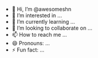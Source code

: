 - 👋 Hi, I’m @awesomeshn
- 👀 I’m interested in ...
- 🌱 I’m currently learning ...
- 💞️ I’m looking to collaborate on ...
- 📫 How to reach me ...
- 😄 Pronouns: ...
- ⚡ Fun fact: ...

<!---
awesomeshn/awesomeshn is a ✨ special ✨ repository because its `README.md` (this file) appears on your GitHub profile.
You can click the Preview link to take a look at your changes.
--->
